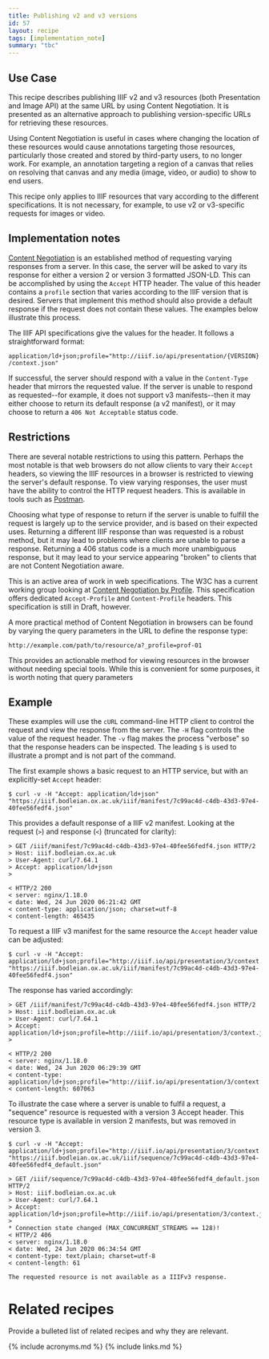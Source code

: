 ```yaml
---
title: Publishing v2 and v3 versions
id: 57
layout: recipe
tags: [implementation_note]
summary: "tbc"
---
```



## Use Case

This recipe describes publishing IIIF v2 and v3 resources (both Presentation and Image API) at the same URL by using
Content Negotiation. It is presented as an alternative approach to publishing version-specific URLs for retrieving 
these resources.

Using Content Negotiation is useful in cases where changing the location of these resources would cause annotations 
targeting those resources, particularly those created and stored by third-party users, to no longer work. For example, 
an annotation targeting a region of a canvas that relies on resolving that canvas and any media (image, video, or audio)
to show to end users.

This recipe only applies to IIIF resources that vary according to the different specifications. It is not necessary,
for example, to use v2 or v3-specific requests for images or video.

## Implementation notes

[Content Negotiation](https://developer.mozilla.org/en-US/docs/Web/HTTP/Content_negotiation) is an established method of requesting varying responses from a server. In this case, the server will
be asked to vary its response for either a version 2 or version 3 formatted JSON-LD. This can be accomplished by using
the `Accept` HTTP header. The value of this header contains a `profile` section that varies according to the IIIF 
version that is desired. Servers that implement this method should also provide a default response 
if the request does not contain these values. The examples below illustrate this process.

The IIIF API specifications give the values for the header. It follows a straightforward format:

`application/ld+json;profile="http://iiif.io/api/presentation/{VERSION}/context.json"`

If successful, the server should respond with a value in the `Content-Type` header that mirrors
the requested value. If the server is unable to respond as requested--for example, it does not support v3
manifests--then it may either choose to return its default response (a v2 manifest), or it may choose to return a
`406 Not Acceptable` status code. 

## Restrictions

There are several notable restrictions to using this pattern. Perhaps the most notable is that web browsers do
not allow clients to vary their `Accept` headers, so viewing the IIIF resources in a browser is restricted to viewing 
the server's default response. To view varying responses, the user must have the ability to control the HTTP request 
headers. This is available in tools such as [Postman](https://www.postman.com/).

Choosing what type of response to return if the server is unable to fulfill the request is largely up to the
service provider, and is based on their expected uses. Returning a different IIIF response than was requested is a robust 
method, but it may lead to problems where clients are unable to parse a response. Returning a 406 status code
is a much more unambiguous response, but it may lead to your service appearing "broken" to clients
that are not Content Negotiation aware.

This is an active area of work in web specifications. The W3C has a current working group looking
at [Content Negotiation by Profile](https://www.w3.org/TR/2019/WD-dx-prof-conneg-20191126/). This specification
offers dedicated `Accept-Profile` and `Content-Profile` headers. This specification is still in Draft, however.

A more practical method of Content Negotiation in browsers can be found by varying the query parameters in the
URL to define the response type:

    http://example.com/path/to/resource/a?_profile=prof-01
    
This provides an actionable method for viewing resources in the browser without needing special
tools. While this is convenient for some purposes, it is worth noting that query parameters 


## Example

These examples will use the `cURL` command-line HTTP client to control the request and view the response from
the server. The `-H` flag controls the value of the request header. The `-v` flag makes the process "verbose" so
that the response headers can be inspected. The leading `$` is used to illustrate a prompt and is not part of the command.

The first example shows a basic request to an HTTP service, but with an explicitly-set `Accept` header:

    $ curl -v -H "Accept: application/ld+json" "https://iiif.bodleian.ox.ac.uk/iiif/manifest/7c99ac4d-c4db-43d3-97e4-40fee56fedf4.json"

This provides a default response of a IIIF v2 manifest. Looking at the request (`>`) and response (`<`) (truncated for 
clarity):

    > GET /iiif/manifest/7c99ac4d-c4db-43d3-97e4-40fee56fedf4.json HTTP/2
    > Host: iiif.bodleian.ox.ac.uk
    > User-Agent: curl/7.64.1
    > Accept: application/ld+json
    >

    < HTTP/2 200
    < server: nginx/1.18.0
    < date: Wed, 24 Jun 2020 06:21:42 GMT
    < content-type: application/json; charset=utf-8
    < content-length: 465435

To request a IIIF v3 manifest for the same resource the `Accept` header value can be adjusted:

    $ curl -v -H "Accept: application/ld+json;profile="http://iiif.io/api/presentation/3/context.json"" "https://iiif.bodleian.ox.ac.uk/iiif/manifest/7c99ac4d-c4db-43d3-97e4-40fee56fedf4.json"

The response has varied accordingly:

    > GET /iiif/manifest/7c99ac4d-c4db-43d3-97e4-40fee56fedf4.json HTTP/2
    > Host: iiif.bodleian.ox.ac.uk
    > User-Agent: curl/7.64.1
    > Accept: application/ld+json;profile=http://iiif.io/api/presentation/3/context.json
    >

    < HTTP/2 200
    < server: nginx/1.18.0
    < date: Wed, 24 Jun 2020 06:29:39 GMT
    < content-type: application/ld+json;profile="http://iiif.io/api/presentation/3/context.json"
    < content-length: 607063

To illustrate the case where a server is unable to fulfil a request, a "sequence" resource is requested with
a version 3 Accept header. This resource type is available in version 2 manifests, but was removed in version 3.

    $ curl -v -H "Accept: application/ld+json;profile="http://iiif.io/api/presentation/3/context.json"" "https://iiif.bodleian.ox.ac.uk/iiif/sequence/7c99ac4d-c4db-43d3-97e4-40fee56fedf4_default.json"

    > GET /iiif/sequence/7c99ac4d-c4db-43d3-97e4-40fee56fedf4_default.json HTTP/2
    > Host: iiif.bodleian.ox.ac.uk
    > User-Agent: curl/7.64.1
    > Accept: application/ld+json;profile=http://iiif.io/api/presentation/3/context.json
    >
    * Connection state changed (MAX_CONCURRENT_STREAMS == 128)!
    < HTTP/2 406
    < server: nginx/1.18.0
    < date: Wed, 24 Jun 2020 06:34:54 GMT
    < content-type: text/plain; charset=utf-8
    < content-length: 61

    The requested resource is not available as a IIIFv3 response.

# Related recipes

Provide a bulleted list of related recipes and why they are relevant.


{% include acronyms.md %}
{% include links.md %}

